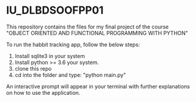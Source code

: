 # IU_DLBDSOOFPP01
This repository contains the files for my final project of the course <br>
"OBJECT ORIENTED AND FUNCTIONAL PROGRAMMING WITH PYTHON"

To run the habbit tracking app, follow the below steps:
1. Install sqlite3 in your system
2. Install python >= 3.6  your system.
3. clone this repo
4. cd into the folder and type: "python main.py"

An interactive prompt will appear in your terminal with further explanations on how to use the application.
